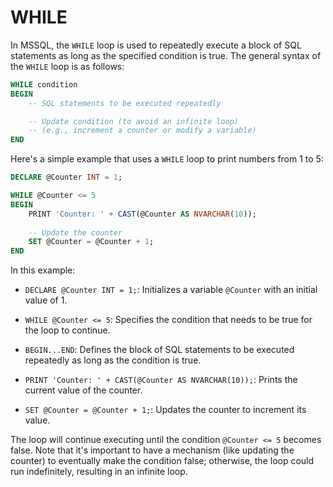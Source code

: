 # WHILE
In MSSQL, the `WHILE` loop is used to repeatedly execute a block of SQL statements as long as the specified condition is true. The general syntax of the `WHILE` loop is as follows:

```sql
WHILE condition
BEGIN
    -- SQL statements to be executed repeatedly

    -- Update condition (to avoid an infinite loop)
    -- (e.g., increment a counter or modify a variable)
END
```

Here's a simple example that uses a `WHILE` loop to print numbers from 1 to 5:

```sql
DECLARE @Counter INT = 1;

WHILE @Counter <= 5
BEGIN
    PRINT 'Counter: ' + CAST(@Counter AS NVARCHAR(10));
    
    -- Update the counter
    SET @Counter = @Counter + 1;
END
```

In this example:

- `DECLARE @Counter INT = 1;`: Initializes a variable `@Counter` with an initial value of 1.

- `WHILE @Counter <= 5`: Specifies the condition that needs to be true for the loop to continue.

- `BEGIN...END`: Defines the block of SQL statements to be executed repeatedly as long as the condition is true.

- `PRINT 'Counter: ' + CAST(@Counter AS NVARCHAR(10));`: Prints the current value of the counter.

- `SET @Counter = @Counter + 1;`: Updates the counter to increment its value.

The loop will continue executing until the condition `@Counter <= 5` becomes false. Note that it's important to have a mechanism (like updating the counter) to eventually make the condition false; otherwise, the loop could run indefinitely, resulting in an infinite loop.
